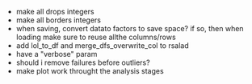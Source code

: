 - make all drops integers
- make all borders integers
- when saving, convert datato factors to save space? if so, then when loading
make sure to reuse allthe columns/rows
- add lol_to_df and merge_dfs_overwrite_col to rsalad
- have a "verbose" param
- should i remove failures before outliers?
- make plot work throught the analysis stages